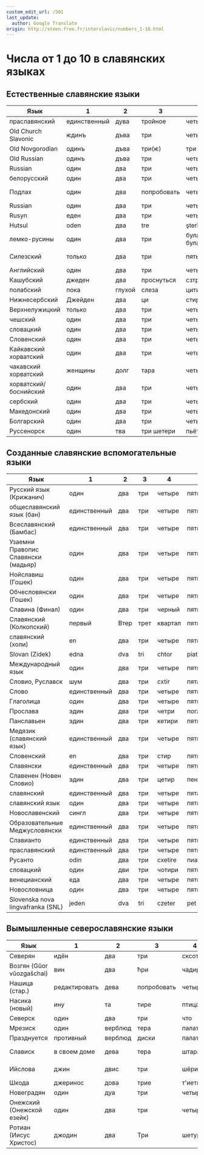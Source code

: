 ```yaml
---
custom_edit_url: /501
last_update:
  author: Google Translate
origin: http://steen.free.fr/interslavic/numbers_1-10.html
---
```


# Числа от 1 до 10 в славянских языках

## Естественные славянские языки

| Язык | 1 | 2 | 3 | 4 | 5 | 6 | 7 | 8 | 9 | 10 |
| ------------------- | ------ | ---- | ------ | ------------ | ------ | ------ | ------ | ----------- | -------- | -------- |
| праславянский | единственный | дува | тройное | четыре | пять | шесть | семь | восемь | девять | десять |
| Old Church Slavonic | ѥдинъ | дъва | три | четыре | пьть | шесть | семья | осмь | девять | Десять |
| Old Novgorodian | одинъ | дъва | три(ѥ) | три | пьть | шесть | семь | осмь | девять | Десять |
| Old Russian | одинъ | дъва | три | четыре | пьть | шесть | семь | осмь | девять | Десять |
| Russian             | один   | два  | три    | четыре       | пять   | шесть  | семь   | восемь      | девять   | десять   |
| белорусский | один | два | три | четыре | пять | шесть | семь | восемь | девять | десять |
| Подлах | один | два | попробовать | четыре | пять | шесть | я | по воздуху | девять | десять |
| Russian | один | два | три | четыре | пять | шесть | семь | восемь | девять | десять |
| Rusyn | еден | два | три | четыре | пять | шесть | семь | всем | девять | десять |
| Hutsul | oden | два | tre | şterǐ | pǐechǐ | şîschǐ | sim | visim | deawichǐ | deasichǐ |
| лемко-русины | один | два | три | булавки, булавки | пять | шифер | сим | восемь, восемь | девять | десять |
| Силезский | только | два | три | пять | пьиньч | шесть | на семь | уозим | джевьинч | джешиньч |
| Английский | один | два | три | четыре | пять | шесть | семь | восемь | девять | десять |
| Кашубский | джеден | два | проснуться | сзтре | пиак | сеск | семь | даже не | дзевяк | джесак |
| полабский | пока | глухой | слеза | цитировать | кот | последний | Сидем | вид | диван | расстояние |
| Нижнесербский | Джейден | два | ци | стири | песь | шесть | седим | восьмой | дааа | ты |
| Верхнелужицкий | только | два | три | четыре | испечь | шесть | сидом | утроба | дзевьеч | джесач |
| чешский | один | два | три | четыре | пять | шесть | семь | восемь | девять | десять |
| словацкий | один | два | три | четыре | пять | шесть | семь | восемь | девять | десять |
| Словенский | один | два | три | четыре | пять | шесть | семь | восемь | девять | десять |
| Кайкавский хорватский | один | два | три | четыре | пять | шесть | семь | восемь | девять | десять |
| чакавский хорватский | женщины | долг | тара | четыре | пять | шесть | седан | ошан | девять | десять |
| хорватский/боснийский | один | два | три | четыре | пять | шесть | семь | восемь | девять | десять |
| сербский | один | два | три | четыре | пять | шесть | семь | восемь | девять | десять |
| Македонский | один | два | три | четыре | пять | шесть | семь | восемь | девять | десять |
| Болгарский | один | два | три | четыре | пять | шесть | семь | восемь | девять | десять |
| Руссенорск | один | тва | три шетери | пьёт | сест | Сэм | восом | богатый | недостаток |

## Созданные славянские вспомогательные языки

| Язык | 1 | 2 | 3 | 4 | 5 | 6 | 7 | 8 | 9 | 10 |
| ------------------------------------ | ------ | ---- | ---- | ------- | ----- | ------ | ----- | ------ | ------- | ------- |
| Русский язык (Крижанич) | один | два | три | четыре | пять | шесть | семь | восемь | девять | десять |
| общеславянский язык (бан) | единственный | два | три | четыре | пять | шесть | семь | восемь | девять | десять |
| Всеславянский (Бамбас) | единственный | два | три | четыре | пять | шесть | семь | восемь | диевят | умирать |
| Узаемни Правопис Славянски (мадьяр) | один | два | три | четыре | пять | шесть | седьмой | восемь | девять | десять |
| Нойславиш (Гошек) | один | два | три | четыре | пять | шесть | семь | восемь | девять | десять |
| Обчесловянски (Гошек) | один | два | три | четыре | пять | шестерка | семь | восемь | девять | десять |
| Славина (Финал) | один | два | три | черный | пять | шесть | семь | восемь | девять | десять |
| Славянский (Колкопский) | первый | Втер | трет | квартал | пять | шесть | семь | восемь | девять | десять |
| славянский (холи) | en | два | три | четыре | пять | шесть | семь | восемь | девять | десять |
| Slovan (Zidek)                       | edna   | dva  | tri  | chtor   | piat  | shest  | sodum | osum   | davet   | dasot   |
| Международный язык | один | два | три | четыре | пять | шесть | семь | восемь | девять | десять |
| Словио, Руславск | шум | два | три | cxtir | пятачок | секс | сием | вос | разработчик | де |
| Слово | единственный | два | три | четыре | пять | шесть | семь | восемь | девять | десять |
| Глаголица | один | два | три | четыре | пять | шесть | семь | восемь | девять | десять |
| Прослава | эдин | два | три | четри | погладить | шесть | семь | Осем | деват | десатура |
| Панславьен | эдин | два | три | кетири | пять | xest | семь | Осем | девять | десять |
| Медязик (славянский язык) | единственный | два | три | четыре | пять | с'ест | семь | восемь | девять | десять |
| Словенский | en | два | три | стир | пять | с'ес | здесь | ось | разработчик | де |
| Славянски | единственный | два | три | четыре | пять | шесть | семь | восемь | девять | десять |
| Славенен (Новен Словио) | эдин | два | три | цетир | пенальти | xest | семь | Осем | невент | десять |
| славянский | единственный | два | три | четыре | пятачок | шесть | семь | восемь | девять | десять |
| славянский язык | один | два | три | четыре | пять | шесть | кроме | восемь | девять | десять |
| Новославенский | сингл | два | три | четыре | пять | шесть | семь | восемь | девять | десять |
| Образовательные Меджусловянски | единственный | два | три | четыре | пять | шесть | семь | восемь | девять | десять |
| Славианто | единственный | два | три | четыре | пять | шесть | семь | восемь | девять | десять |
| праславянский | единственный | два | три | четыре | пять | шесть | семь | восемь | девять | десять |
| Русанто | odin | два | три | cxetire | пиат | sxest | sem | vosem | deviat | desiat |
| словацкий | один | дви | три | чотири | пятый | шесть | седьмой | оседми | девятый | десятый |
| венецианский | еда | два | три | четыре | пять | шесть | семь | восемь | девять | десять |
| Новословница | один | два | три | четыре | пять | шесть | семь | восемь | девять | десять |
| Slovenska nova lingvafranka (SNL)    | jeden  | dva  | tri  | czeter  | pet   | szest  | sedem | vosem  | devet   | deset   |

## Вымышленные северославянские языки

| Язык | 1 | 2 | 3 | 4 | 5 | 6 | 7 | 8 | 9 | 10 |
| -------------------------- | ------- | ---- | ----- | --------- | ------- | ----- | ------- | --------- | --------- | ------- |
| Северян | идён | два | три | сксотир | пять | секс | седьмой | восемь | девять | десять |
| Возгян (Gŭor vŭozgašchai) | вин | два | ћри | чадир | пены | шећ | семь | восемь | дёенћ | право |
| Нашица (стар.) | редактировать | дева | попробовать | четыре | пять | шесть | семь | восемь | девять | десять |
| Насика (новый) | ину | та | тире | птица | пятьдесят | да | сеттоми | стома | подросток | тесемти |
| Северск | один | два | три | что | пять | шесть | семь | восемь | девять | десять |
| Мрезиск | один | верблюд | тера | палатка | пинта | шаста | семь | восемь | девять | десять |
| Празднуется | противный | верблюд | диски | палатка | пинта | шаста | семь | восемь | девять | десять |
| Слависк | в своем доме | дева | тера | штара | пинта | шашта | седам | мой старый | Девет | десат |
| Ийслова | джин | двис | три | шёрис | пьем | она | шедем | астем | снег дисам |
| Шкода | джеринос | дова | трие | т'иетири | маленький | сайт | уосме | смерть | дизентер | - |
| Новеградян | один | дуа | три | четыре | пятый | шестой | шеньи | восьмой | девятый | произойти |
| Онежский (Онежской езейк) | один | два | три | четыре | пять | шесть | семь | восемь | девять | десять |
| Ротиан (Иисус Христос) | джодин | два | Три | шетуры | - | - | - | - | - | - |

